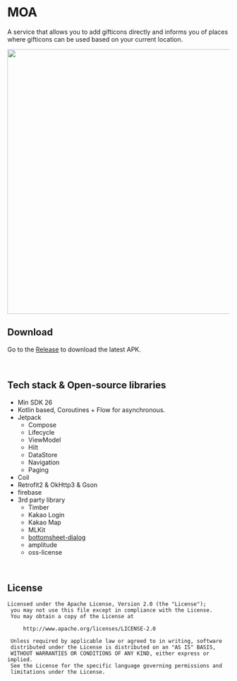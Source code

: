 # MOA
A service that allows you to add gifticons directly and informs you of places where gifticons can be used based on your current location.

<img src=https://github.com/user-attachments/assets/453c4ac3-a9ac-4989-a975-fbc77edc5831 height=600/>

<br>

## Download
Go to the [Release](https://play.google.com/store/apps/details?id=com.yapp.moa&hl=ko) to download the latest APK.

<br>

## Tech stack & Open-source libraries
- Min SDK 26
- Kotlin based, Coroutines + Flow for asynchronous.
- Jetpack
  - Compose
  - Lifecycle
  - ViewModel
  - Hilt
  - DataStore
  - Navigation
  - Paging
- Coil
- Retrofit2 & OkHttp3 & Gson
- firebase
- 3rd party library
  - Timber
  - Kakao Login
  - Kakao Map
  - MLKit
  - [bottomsheet-dialog](https://github.com/workspace/bottomsheetdialog-compose)
  - amplitude
  - oss-license

<br>

## License
```
Licensed under the Apache License, Version 2.0 (the "License");
 you may not use this file except in compliance with the License.
 You may obtain a copy of the License at

     http://www.apache.org/licenses/LICENSE-2.0

 Unless required by applicable law or agreed to in writing, software
 distributed under the License is distributed on an "AS IS" BASIS,
 WITHOUT WARRANTIES OR CONDITIONS OF ANY KIND, either express or implied.
 See the License for the specific language governing permissions and
 limitations under the License.
```



